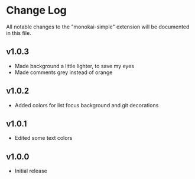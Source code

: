 # Change Log

All notable changes to the "monokai-simple" extension will be documented in this file.

## v1.0.3

- Made background a little lighter, to save my eyes
- Made comments grey instead of orange

## v1.0.2

- Added colors for list focus background and git decorations

## v1.0.1

- Edited some text colors

## v1.0.0

- Initial release
